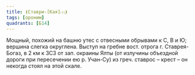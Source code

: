 ```yaml
---
title: ⦗Ставри-[Кая]⒯⦘
tags: [ороним]
quadrants: [Б14]
---
```


Мощный, похожий на башню утес с отвесными обрывами к С, В и Ю; вершина слегка
округлена. Выступ на гребне вост. отрога г. Ставрея-Богаз, в 2 км к ЗСЗ от зап.
окраины Ялты (от излучины объездной дороги при пересечении ею р. Учан-Су) из
греч. ставрос – крест – он некогда стоял на этой скале.
